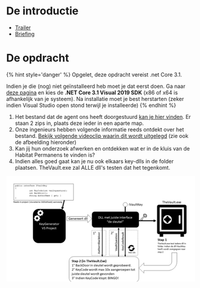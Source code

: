 
# De introductie

* [Trailer](https://ap.cloud.panopto.eu/Panopto/Pages/Viewer.aspx?id=7e6d838d-eee3-4a67-b68e-abab015f8c9a)
* [Briefing](https://ap.cloud.panopto.eu/Panopto/Pages/Viewer.aspx?id=a8a5cead-6ac8-47d7-b5fe-abab015f92c9)

# De opdracht
{% hint style='danger' %}
Opgelet, deze opdracht vereist .net Core 3.1. 

Indien je die (nog) niet geïnstalleerd heb moet je dat eerst doen. Ga naar [deze pagina](https://dotnet.microsoft.com/download/visual-studio-sdks?utm_source=getdotnetsdk&utm_medium=referral) en kies de **.NET Core 3.1 Visual 2019 SDK** (x86 of x64 is afhankelijk van je systeem). Na installatie moet je best herstarten (zeker indien Visual Studio open stond terwijl je installeerde)
{% endhint %}



1. Het bestand dat de agent ons heeft doorgestuurd [kan je hier vinden](../assets/9_interfaces/FOUNDINVAULT.zip). Er staan 2 zips in, plaats deze ieder in een aparte map.
2. Onze ingenieurs hebben volgende informatie reeds ontdekt over het bestand. [Bekijk volgende videoclip waarin dit wordt uitgelegd](https://ap.cloud.panopto.eu/Panopto/Pages/Viewer.aspx?id=38abbe8b-316c-4da9-9e57-abab015d6115) (zie ook de afbeelding hieronder)
3. Kan jij hun onderzoek afwerken en ontdekken wat er in de kluis van de Habitat Permanens te vinden is?
4. Indien alles goed gaat kan je nu ook elkaars key-dlls in de folder plaatsen. TheVault.exe zal ALLE dll's testen dat het tegenkomt. 

![Flow van applicatie en tools](../assets/9_interfaces/coronaflow.png)
